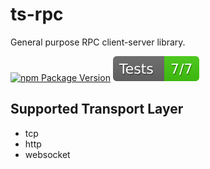 # ts-rpc
General purpose RPC client-server library.

[![npm Package Version](https://img.shields.io/npm/v/@beenotung/ts-rpc.svg?maxAge=2592000)](https://www.npmjs.com/package/@beenotung/ts-rpc)
![Test](https://raw.githubusercontent.com/beenotung/ts-rpc/master/test/badge.svg?sanitize=true)

## Supported Transport Layer
- tcp
- http
- websocket

